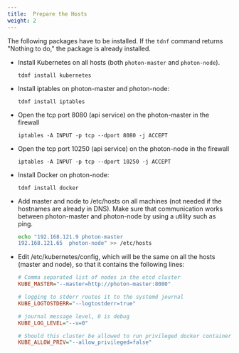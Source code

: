 ```yaml
---
title:  Prepare the Hosts
weight: 2
---
```


The following packages have to be installed. If the `tdnf` command returns "Nothing to do," the package is already installed.
    
* Install Kubernetes on all hosts (both `photon-master` and `photon-node`).

    ```console
    tdnf install kubernetes
    ``` 

* Install iptables on photon-master and photon-node:

    ```console
    tdnf install iptables
    ```

* Open the tcp port 8080 (api service) on the photon-master in the firewall

    ```console
    iptables -A INPUT -p tcp --dport 8080 -j ACCEPT
    ```

* Open the tcp port 10250 (api service) on the photon-node in the firewall

    ```console
    iptables -A INPUT -p tcp --dport 10250 -j ACCEPT
    ```


* Install Docker on photon-node:

    ```console
    tdnf install docker
    ```

* Add master and node to /etc/hosts on all machines (not needed if the hostnames are already in DNS). Make sure that communication works between photon-master and photon-node by using a utility such as ping.

    ```sh
    echo "192.168.121.9	photon-master
    192.168.121.65	photon-node" >> /etc/hosts
    ```

* Edit /etc/kubernetes/config, which will be the same on all the hosts (master and node), so that it contains the following lines:

    ```ini
    # Comma separated list of nodes in the etcd cluster
    KUBE_MASTER="--master=http://photon-master:8080"

    # logging to stderr routes it to the systemd journal
    KUBE_LOGTOSTDERR="--logtostderr=true"

    # journal message level, 0 is debug
    KUBE_LOG_LEVEL="--v=0"

    # Should this cluster be allowed to run privileged docker containers
    KUBE_ALLOW_PRIV="--allow_privileged=false"
    ```
